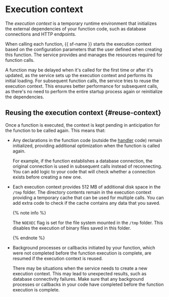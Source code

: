 # Execution context

The _execution context_ is a temporary runtime environment that initializes the external dependencies of your function code, such as database connections and HTTP endpoints.

When calling each function, {{ sf-name }} starts the execution context based on the configuration parameters that the user defined when creating this function. The service provides and manages the resources required for function calls.

A function may be delayed when it's called for the first time or after it's updated, as the service sets up the execution context and performs its initial loading. For subsequent function calls, the service tries to reuse the execution context. This ensures better performance for subsequent calls, as there's no need to perform the entire startup process again or reinitialize the dependencies.

## Reusing the execution context {#reuse-context}

Once a function is executed, the context is kept pending in anticipation for the function to be called again. This means that:

- Any declarations in the function code (outside the [handler](../function.md#model-desc) code) remain initialized, providing additional optimization when the function is called again.

    For example, if the function establishes a database connection, the original connection is used in subsequent calls instead of reconnecting. You can add logic to your code that will check whether a connection exists before creating a new one.

- Each execution context provides 512 MB of additional disk space in the `/tmp` folder. The directory contents remain in the execution context providing a temporary cache that can be used for multiple calls. You can add extra code to check if the cache contains any data that you saved.

    {% note info %}

    The `NOEXEC` flag is set for the file system mounted in the `/tmp` folder. This disables the execution of binary files saved in this folder.

    {% endnote %}

- Background processes or callbacks initiated by your function, which were not completed before the function execution is complete, are resumed if the execution context is reused.

   There may be situations when the service needs to create a new execution context. This may lead to unexpected results, such as database connectivity failures. Make sure that any background processes or callbacks in your code have completed before the function execution is complete.
